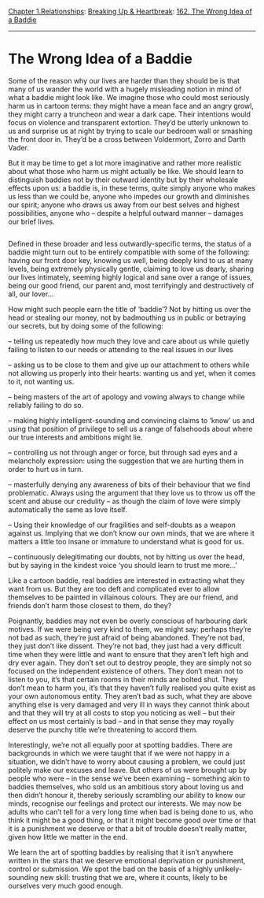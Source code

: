 [Chapter 1.Relationships](https://www.theschooloflife.com/thebookoflife/category/relationships/): [Breaking Up & Heartbreak](https://www.theschooloflife.com/thebookoflife/category/relationships/breaking-up-heartbreak/): [162. The Wrong Idea of a Baddie](https://www.theschooloflife.com/thebookoflife/the-wrong-idea-of-a-baddie/)

* * *

# The Wrong Idea of a Baddie

Some of the reason why our lives are harder than they should be is that many of us wander the world with a hugely misleading notion in mind of what a baddie might look like. We imagine those who could most seriously harm us in cartoon terms: they might have a mean face and an angry growl, they might carry a truncheon and wear a dark cape. Their intentions would focus on violence and transparent extortion. They’d be utterly unknown to us and surprise us at night by trying to scale our bedroom wall or smashing the front door in. They’d be a cross between Voldermort, Zorro and Darth Vader.

But it may be time to get a lot more imaginative and rather more realistic about what those who harm us might actually be like. We should learn to distinguish baddies not by their outward identity but by their wholesale effects upon us: a baddie is, in these terms, quite simply anyone who makes us less than we could be, anyone who impedes our growth and diminishes our spirit; anyone who draws us away from our best selves and highest possibilities, anyone who – despite a helpful outward manner – damages our brief lives.

<figure class="aligncenter"><img src="https://www.theschooloflife.com/thebookoflife/wp-content/uploads/2019/12/1_5OTOB-tvlspUd2aEFeAehQ.jpeg" alt="" class="wp-image-23927" srcset="https://www.theschooloflife.com/thebookoflife/wp-content/uploads/2019/12/1_5OTOB-tvlspUd2aEFeAehQ.jpeg 461w, https://www.theschooloflife.com/thebookoflife/wp-content/uploads/2019/12/1_5OTOB-tvlspUd2aEFeAehQ-300x260.jpeg 300w" sizes="(max-width: 461px) 100vw, 461px"></figure>

Defined in these broader and less outwardly-specific terms, the status of a baddie might turn out to be entirely compatible with some of the following: having our front door key, knowing us well, being deeply kind to us at many levels, being extremely physically gentle, claiming to love us dearly, sharing our lives intimately, seeming highly logical and sane over a range of issues, being our good friend, our parent and, most terrifyingly and destructively of all, our lover…

How might such people earn the title of ‘baddie’? Not by hitting us over the head or stealing our money, not by badmouthing us in public or betraying our secrets, but by doing some of the following:

– telling us repeatedly how much they love and care about us while quietly failing to listen to our needs or attending to the real issues in our lives

– asking us to be close to them and give up our attachment to others while not allowing us properly into their hearts: wanting us and yet, when it comes to it, not wanting us.&nbsp;

– being masters of the art of apology and vowing always to change while reliably failing to do so.

– making highly intelligent-sounding and convincing claims to ‘know’ us and using that position of privilege to sell us a range of falsehoods about where our true interests and ambitions might lie.

– controlling us not through anger or force, but through sad eyes and a melancholy expression: using the suggestion that we are hurting them in order to hurt us in turn.

– masterfully denying any awareness of bits of their behaviour that we find problematic. Always using the argument that they love us to throw us off the scent and abuse our credulity – as though the claim of love were simply automatically the same as love itself.

– Using their knowledge of our fragilities and self-doubts as a weapon against us. Implying that we don’t know our own minds, that we are where it matters a little too insane or immature to understand what is good for us.

– continuously delegitimating our doubts, not by hitting us over the head, but by saying in the kindest voice ‘you should learn to trust me more…’

Like a cartoon baddie, real baddies are interested in extracting what they want from us. But they are too deft and complicated ever to allow themselves to be painted in villainous colours. They are our friend, and friends don’t harm those closest to them, do they?

Poignantly, baddies may not even be overly conscious of harbouring dark motives. If we were being very kind to them, we might say: perhaps they’re not bad as such, they’re just afraid of being abandoned. They’re not bad, they just don’t like dissent. They’re not bad, they just had a very difficult time when they were little and want to ensure that they aren’t left high and dry ever again. They don’t set out to destroy people, they are simply not so focused on the independent existence of others. They don’t mean not to listen to you, it’s that certain rooms in their minds are bolted shut. They don’t mean to harm you, it’s that they haven’t fully realised you quite exist as your own autonomous entity. They aren’t bad as such, what they are above anything else is very damaged and very ill in ways they cannot think about and that they will try at all costs to stop you noticing as well – but their effect on us most certainly is bad – and in that sense they may royally deserve the punchy title we’re threatening to accord them.

Interestingly, we’re not all equally poor at spotting baddies. There are backgrounds in which we were taught that if we were not happy in a situation, we didn’t have to worry about causing a problem, we could just politely make our excuses and leave. But others of us were brought up by people who were – in the sense we’ve been examining – something akin to baddies themselves, who sold us an ambitious story about loving us and then didn’t honour it, thereby seriously scrambling our ability to know our minds, recognise our feelings and protect our interests. We may now be adults who can’t tell for a very long time when bad is being done to us, who think it might be a good thing, or that it might become good over time or that it is a punishment we deserve or that a bit of trouble doesn’t really matter, given how little we matter in the end.

We learn the art of spotting baddies by realising that it isn’t anywhere written in the stars that we deserve emotional deprivation or punishment, control or submission. We spot the bad on the basis of a highly unlikely-sounding new skill: trusting that we are, where it counts, likely to be ourselves very much good enough.
